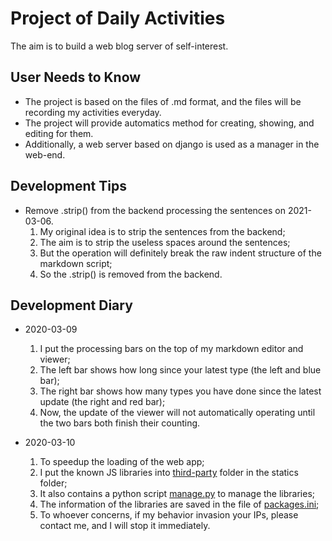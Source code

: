 # Project of Daily Activities

The aim is to build a web blog server of self-interest.

## User Needs to Know

- The project is based on the files of .md format,
  and the files will be recording my activities everyday.
- The project will provide automatics method for creating, showing, and editing for them.
- Additionally, a web server based on django is used as a manager in the web-end.

## Development Tips

- Remove .strip() from the backend processing the sentences on 2021-03-06.
  1. My original idea is to strip the sentences from the backend;
  2. The aim is to strip the useless spaces around the sentences;
  3. But the operation will definitely break the raw indent structure of the markdown script;
  4. So the .strip() is removed from the backend.

## Development Diary

- 2020-03-09

  1. I put the processing bars on the top of my markdown editor and viewer;
  2. The left bar shows how long since your latest type (the left and blue bar);
  3. The right bar shows how many types you have done since the latest update (the right and red bar);
  4. Now, the update of the viewer will not automatically operating until the two bars both finish their counting.

- 2020-03-10

  1. To speedup the loading of the web app;
  2. I put the known JS libraries into [third-party](blogServer/statics/third-party/) folder in the statics folder;
  3. It also contains a python script [manage.py](blogServer/statics/manage.py) to manage the libraries;
  4. The information of the libraries are saved in the file of [packages.ini](blogServer/statics/third-party/packages.ini);
  5. To whoever concerns, if my behavior invasion your IPs, please contact me, and I will stop it immediately.

